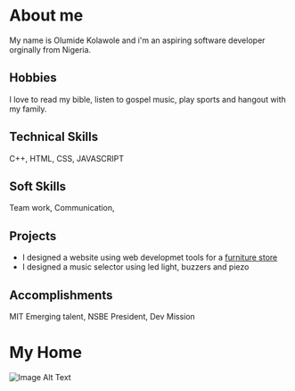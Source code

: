 # About me

My name is Olumide Kolawole and i'm an aspiring software developer orginally from
 Nigeria.

## Hobbies

I love to read my bible, listen to gospel music, play sports and hangout with
my family.  

## Technical Skills

C++, HTML, CSS, JAVASCRIPT

## Soft Skills

Team work, Communication,

## Projects

* I designed a website using web developmet tools for a
  [furniture store](https://jk-furniture-v1.glitch.me)
* I designed a music selector using led light, buzzers and piezo

## Accomplishments

MIT Emerging talent, NSBE President, Dev Mission

# My Home
![Image Alt Text](https://images.unsplash.com/photo-1678652225243-8445e7535e36?q=80&w=1624&auto=format&fit=crop&ixlib=rb-4.0.3&ixid=M3wxMjA3fDB8MHxwaG90by1wYWdlfHx8fGVufDB8fHx8fA%3D%3D)